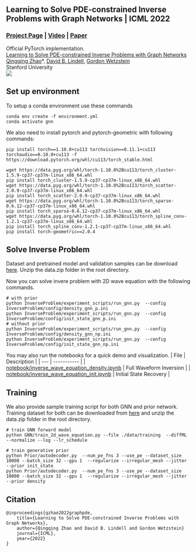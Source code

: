 ## Learning to Solve PDE-constrained Inverse Problems with Graph Networks | ICML 2022
### [Project Page](https://cyanzhao42.github.io/LearnInverseProblem) | [Video](https://www.youtube.com/watch?v=ov0jxa4xHGU) | [Paper](https://arxiv.org/abs/2206.00711)
Official PyTorch implementation.<br>[Learning to Solve PDE-constrained Inverse Problems with Graph Networks](http://www.computationalimaging.org/publications/graphpde/)<br>
[Qingqing Zhao]()\*,
[David B. Lindell](https://davidlindell.com),
[Gordon Wetzstein](https://computationalimaging.org)<br>
Stanford University <br>
<img src='pipline.jpg'/>
## Set up environment
To setup a conda environment use these commands
```
conda env create -f environment.yml
conda activate gnn
```
We also need to install pytorch and pytorch-geometric with following commands:
```
pip install torch==1.10.0+cu113 torchvision==0.11.1+cu113 torchaudio==0.10.0+cu113 -f https://download.pytorch.org/whl/cu113/torch_stable.html

wget https://data.pyg.org/whl/torch-1.10.0%2Bcu113/torch_cluster-1.5.9-cp37-cp37m-linux_x86_64.whl
pip install torch_cluster-1.5.9-cp37-cp37m-linux_x86_64.whl
wget https://data.pyg.org/whl/torch-1.10.0%2Bcu113/torch_scatter-2.0.9-cp37-cp37m-linux_x86_64.whl
pip install torch_scatter-2.0.9-cp37-cp37m-linux_x86_64.whl
wget https://data.pyg.org/whl/torch-1.10.0%2Bcu113/torch_sparse-0.6.12-cp37-cp37m-linux_x86_64.whl
pip install torch_sparse-0.6.12-cp37-cp37m-linux_x86_64.whl
wget https://data.pyg.org/whl/torch-1.10.0%2Bcu113/torch_spline_conv-1.2.1-cp37-cp37m-linux_x86_64.whl
pip install torch_spline_conv-1.2.1-cp37-cp37m-linux_x86_64.whl
pip install torch-geometric==2.0.4
```
## Solve Inverse Problem
Dataset and pretrained model and validation samples can be download [here](https://drive.google.com/file/d/1FnOYE2TThb6QCgDIkaBw0CGQN7D0scbu/view?usp=sharing). Unzip the data.zip folder in the root directory.

Now you can solve invere problem with 2D wave equation with the following commands.
```
# with prior
python InverseProblem/experiment_scripts/run_gnn.py  --config InverseProblem/config/density_gnn_p.ini
python InverseProblem/experiment_scripts/run_gnn.py  --config InverseProblem/config/init_state_gnn_p.ini 
# without prior
python InverseProblem/experiment_scripts/run_gnn.py  --config InverseProblem/config/density_gnn_np.ini 
python InverseProblem/experiment_scripts/run_gnn.py  --config InverseProblem/config/init_state_gnn_np.ini 
```
You may also run the notebooks for a quick demo and visualization.
| File | Description |
| --- | ----------- |
| [notebook/inverse_wave_equation_density.ipynb](https://github.com/computational-imaging/GraphPDE/blob/main/notebook/inverse_wave_equation_density.ipynb) | Full Waveform Inversion |
| [notebook/inverse_wave_equation_init.ipynb](https://github.com/computational-imaging/GraphPDE/blob/main/notebook/inverse_wave_equation_init.ipynb) | Initial State Recovery |

## Training
We also provide sample training script for both GNN and prior network. Training dataset for both can be downloaded from [here](https://drive.google.com/file/d/1FnOYE2TThb6QCgDIkaBw0CGQN7D0scbu/view?usp=sharing) and unzip the data.zip folder in the root directory.
```
# train GNN forward model
python GNN/train_2d_wave_equation.py --file ./data/training  --diffML --normalize --log --lr_schedule
```
```
# train generative prior
python Prior/autodecoder.py  --num_pe_fns 3 --use_pe --dataset_size 10000 --batch_size 32 --gpu 1  --regularize --irregular_mesh --jitter --prior init_state
python Prior/autodecoder.py  --num_pe_fns 3 --use_pe --dataset_size 10000 --batch_size 32 --gpu 1  --regularize --irregular_mesh --jitter --prior density
```


## Citation

```
@inproceedings{qzhao2022graphpde,
    title={Learning to Solve PDE-constrained Inverse Problems with Graph Networks},
    author={Qingqing Zhao and David B. Lindell and Gordon Wetzstein}
    journal={ICML},
    year={2022}
}
```
